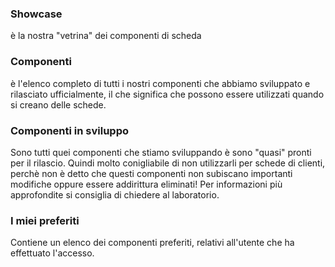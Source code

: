 ### **Showcase**

è la nostra "vetrina" dei componenti di scheda
                                                                                                  
### **Componenti**

è l'elenco completo di tutti i nostri componenti che abbiamo sviluppato e rilasciato ufficialmente, il che significa che possono essere utilizzati quando si creano delle schede.
                                                                                                  
### **Componenti in sviluppo**

Sono tutti quei componenti che stiamo sviluppando è sono "quasi" pronti per il rilascio. Quindi molto conigliabile di non utilizzarli per schede di clienti, perchè non è detto che questi componenti non subiscano importanti modifiche oppure essere addirittura eliminati! Per informazioni più approfondite si consiglia di chiedere al laboratorio.

### **I miei preferiti**

Contiene un elenco dei componenti preferiti, relativi all'utente che ha effettuato l'accesso.
